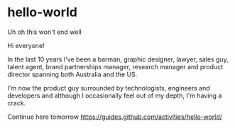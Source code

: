 # hello-world
Uh oh this won't end well

Hi everyone!

In the last 10 years I've been a barman, graphic designer, lawyer, sales guy, talent agent, brand partnerships manager, research manager and product director spanning both Australia and the US.

I'm now the product guy surrounded by technologists, engineers and developers and although I occasionally feel out of my depth, I'm having a crack.

Continue here tomorrow https://guides.github.com/activities/hello-world/
